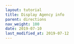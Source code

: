 ```yaml
---
layout: tutorial
title: Display Agency info
parent: directions
nav_weight: 100
date: 2019-07-10
last_modified_at: 2019-07-12
---
```


